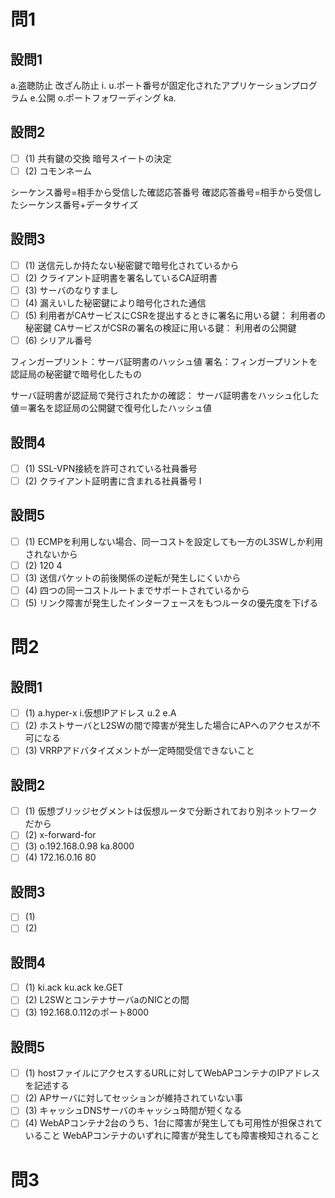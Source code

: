 # 問1

## 設問1

a.盗聴防止
改ざん防止
i.
u.ポート番号が固定化されたアプリケーションプログラム
e.公開
o.ポートフォワーディング
ka.

## 設問2

- [ ] (1)
共有鍵の交換
暗号スイートの決定
- [ ] (2)
コモンネーム

シーケンス番号=相手から受信した確認応答番号
確認応答番号=相手から受信したシーケンス番号+データサイズ

## 設問3

- [ ] (1)
送信元しか持たない秘密鍵で暗号化されているから
- [ ] (2)
クライアント証明書を署名しているCA証明書
- [ ] (3)
サーバのなりすまし
- [ ] (4)
漏えいした秘密鍵により暗号化された通信
- [ ] (5)
利用者がCAサービスにCSRを提出するときに署名に用いる鍵：
利用者の秘密鍵
CAサービスがCSRの署名の検証に用いる鍵：
利用者の公開鍵
- [ ] (6)
シリアル番号

フィンガープリント：サーバ証明書のハッシュ値
署名：フィンガープリントを認証局の秘密鍵で暗号化したもの

サーバ証明書が認証局で発行されたかの確認：
サーバ証明書をハッシュ化した値＝署名を認証局の公開鍵で復号化したハッシュ値

## 設問4

- [ ] (1)
SSL-VPN接続を許可されている社員番号
- [ ] (2)
クライアント証明書に含まれる社員番号
I

## 設問5

- [ ] (1)
ECMPを利用しない場合、同一コストを設定しても一方のL3SWしか利用されないから
- [ ] (2)
120
4
- [ ] (3)
送信パケットの前後関係の逆転が発生しにくいから
- [ ] (4)
四つの同一コストルートまでサポートされているから
- [ ] (5)
リンク障害が発生したインターフェースをもつルータの優先度を下げる

# 問2

## 設問1

- [ ] (1)
a.hyper-x
i.仮想IPアドレス
u.2
e.A
- [ ] (2)
ホストサーバとL2SWの間で障害が発生した場合にAPへのアクセスが不可になる
- [ ] (3)
VRRPアドバタイズメントが一定時間受信できないこと

## 設問2

- [ ] (1)
仮想ブリッジセグメントは仮想ルータで分断されており別ネットワークだから
- [ ] (2)
x-forward-for
- [ ] (3)
o.192.168.0.98
ka.8000
- [ ] (4)
172.16.0.16
80

## 設問3

- [ ] (1)
- [ ] (2)

## 設問4

- [ ] (1)
ki.ack
ku.ack
ke.GET
- [ ] (2)
L2SWとコンテナサーバaのNICとの間
- [ ] (3)
192.168.0.112のポート8000

## 設問5

- [ ] (1)
hostファイルにアクセスするURLに対してWebAPコンテナのIPアドレスを記述する
- [ ] (2)
APサーバに対してセッションが維持されていない事
- [ ] (3)
キャッシュDNSサーバのキャッシュ時間が短くなる
- [ ] (4)
WebAPコンテナ2台のうち、1台に障害が発生しても可用性が担保されていること
WebAPコンテナのいずれに障害が発生しても障害検知されること

# 問3
